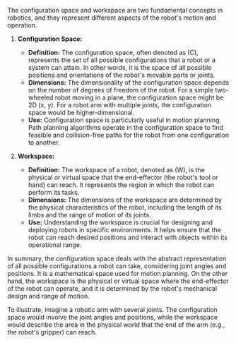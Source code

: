 The configuration space and workspace are two fundamental concepts in robotics, and they represent different aspects of the robot's motion and operation.

1. **Configuration Space:**
   - **Definition:** The configuration space, often denoted as \(C\), represents the set of all possible configurations that a robot or a system can attain. In other words, it is the space of all possible positions and orientations of the robot's movable parts or joints.
   - **Dimensions:** The dimensionality of the configuration space depends on the number of degrees of freedom of the robot. For a simple two-wheeled robot moving in a plane, the configuration space might be 2D (x, y). For a robot arm with multiple joints, the configuration space would be higher-dimensional.
   - **Use:** Configuration space is particularly useful in motion planning. Path planning algorithms operate in the configuration space to find feasible and collision-free paths for the robot from one configuration to another.

2. **Workspace:**
   - **Definition:** The workspace of a robot, denoted as \(W\), is the physical or virtual space that the end-effector (the robot's tool or hand) can reach. It represents the region in which the robot can perform its tasks.
   - **Dimensions:** The dimensions of the workspace are determined by the physical characteristics of the robot, including the length of its limbs and the range of motion of its joints.
   - **Use:** Understanding the workspace is crucial for designing and deploying robots in specific environments. It helps ensure that the robot can reach desired positions and interact with objects within its operational range.

In summary, the configuration space deals with the abstract representation of all possible configurations a robot can take, considering joint angles and positions. It is a mathematical space used for motion planning. On the other hand, the workspace is the physical or virtual space where the end-effector of the robot can operate, and it is determined by the robot's mechanical design and range of motion.

To illustrate, imagine a robotic arm with several joints. The configuration space would involve the joint angles and positions, while the workspace would describe the area in the physical world that the end of the arm (e.g., the robot's gripper) can reach.